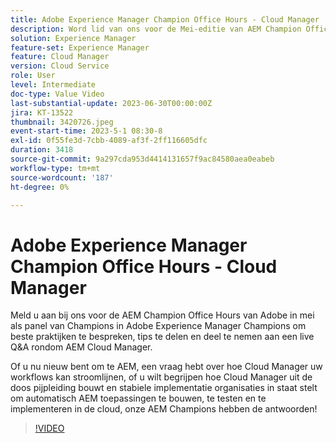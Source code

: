 ```yaml
---
title: Adobe Experience Manager Champion Office Hours - Cloud Manager
description: Word lid van ons voor de Mei-editie van AEM Champion Office Hours van Adobe als deelvenster met Adobe Experience Manager Champions om beste praktijken te bespreken, tips te delen en deel te nemen aan een live Q&A rondom AEM Cloud Manager.Of u nu nieuw bent om te AEM, een vraag hebt over hoe Cloud Manager uw workflows kan stroomlijnen, of u wilt begrijpen hoe Cloud Manager uit de box-build-pijplijn komt en organisaties in staat om AEM toepassingen te bouwen, testen en te implementeren de wolk automatisch, onze AEM kampioenen hebben de antwoorden!
solution: Experience Manager
feature-set: Experience Manager
feature: Cloud Manager
version: Cloud Service
role: User
level: Intermediate
doc-type: Value Video
last-substantial-update: 2023-06-30T00:00:00Z
jira: KT-13522
thumbnail: 3420726.jpeg
event-start-time: 2023-5-1 08:30-8
exl-id: 0f55fe3d-7cbb-4089-af3f-2ff116605dfc
duration: 3418
source-git-commit: 9a297cda953d4414131657f9ac84580aea0eabeb
workflow-type: tm+mt
source-wordcount: '187'
ht-degree: 0%

---
```


# Adobe Experience Manager Champion Office Hours - Cloud Manager

Meld u aan bij ons voor de AEM Champion Office Hours van Adobe in mei als panel van Champions in Adobe Experience Manager Champions om beste praktijken te bespreken, tips te delen en deel te nemen aan een live Q&amp;A rondom AEM Cloud Manager.

Of u nu nieuw bent om te AEM, een vraag hebt over hoe Cloud Manager uw workflows kan stroomlijnen, of u wilt begrijpen hoe Cloud Manager uit de doos pijpleiding bouwt en stabiele implementatie organisaties in staat stelt om automatisch AEM toepassingen te bouwen, te testen en te implementeren in de cloud, onze AEM Champions hebben de antwoorden!

>[!VIDEO](https://video.tv.adobe.com/v/3420726/?learn=on)
